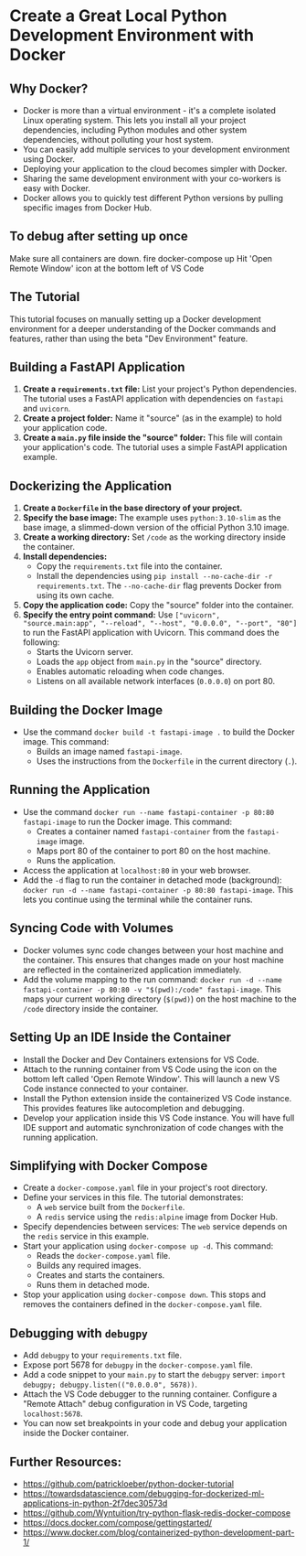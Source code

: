 # Create a Great Local Python Development Environment with Docker

## Why Docker?

*   Docker is more than a virtual environment - it's a complete isolated Linux operating system. This lets you install all your project dependencies, including Python modules and other system dependencies, without polluting your host system.
*   You can easily add multiple services to your development environment using Docker.
*   Deploying your application to the cloud becomes simpler with Docker.
*   Sharing the same development environment with your co-workers is easy with Docker.
*   Docker allows you to quickly test different Python versions by pulling specific images from Docker Hub.

## To debug after setting up once
Make sure all containers are down.
fire docker-compose up
Hit 'Open Remote Window' icon at the bottom left of VS Code

## The Tutorial

This tutorial focuses on manually setting up a Docker development environment for a deeper understanding of the Docker commands and features, rather than using the beta "Dev Environment" feature.

## Building a FastAPI Application

1.  **Create a `requirements.txt` file:** List your project's Python dependencies. The tutorial uses a FastAPI application with dependencies on `fastapi` and `uvicorn`.
2.  **Create a project folder:** Name it "source" (as in the example) to hold your application code.
3.  **Create a `main.py` file inside the "source" folder:** This file will contain your application's code. The tutorial uses a simple FastAPI application example.

## Dockerizing the Application

1.  **Create a `Dockerfile` in the base directory of your project.**
2.  **Specify the base image:**  The example uses `python:3.10-slim` as the base image, a slimmed-down version of the official Python 3.10 image.
3.  **Create a working directory:** Set `/code` as the working directory inside the container.
4.  **Install dependencies:**
    *   Copy the `requirements.txt` file into the container.
    *   Install the dependencies using `pip install --no-cache-dir -r requirements.txt`. The `--no-cache-dir` flag prevents Docker from using its own cache.
5.  **Copy the application code:** Copy the "source" folder into the container.
6.  **Specify the entry point command:** Use `["uvicorn", "source.main:app", "--reload", "--host", "0.0.0.0", "--port", "80"]` to run the FastAPI application with Uvicorn. This command does the following:
    *   Starts the Uvicorn server.
    *   Loads the `app` object from `main.py` in the "source" directory.
    *   Enables automatic reloading when code changes.
    *   Listens on all available network interfaces (`0.0.0.0`) on port 80.

## Building the Docker Image

*   Use the command `docker build -t fastapi-image .` to build the Docker image. This command:
    *   Builds an image named `fastapi-image`.
    *   Uses the instructions from the `Dockerfile` in the current directory (`.`).

## Running the Application

*   Use the command `docker run --name fastapi-container -p 80:80 fastapi-image` to run the Docker image. This command:
    *   Creates a container named `fastapi-container` from the `fastapi-image` image.
    *   Maps port 80 of the container to port 80 on the host machine.
    *   Runs the application.
*   Access the application at `localhost:80` in your web browser.
*   Add the `-d` flag to run the container in detached mode (background): `docker run -d --name fastapi-container -p 80:80 fastapi-image`. This lets you continue using the terminal while the container runs.

## Syncing Code with Volumes

*   Docker volumes sync code changes between your host machine and the container. This ensures that changes made on your host machine are reflected in the containerized application immediately.
*   Add the volume mapping to the run command: `docker run -d --name fastapi-container -p 80:80 -v "$(pwd):/code" fastapi-image`. This maps your current working directory (`$(pwd)`) on the host machine to the `/code` directory inside the container.

## Setting Up an IDE Inside the Container

*   Install the Docker and Dev Containers extensions for VS Code.
*   Attach to the running container from VS Code using the icon on the bottom left called 'Open Remote Window'. This will launch a new VS Code instance connected to your container.
*   Install the Python extension inside the containerized VS Code instance. This provides features like autocompletion and debugging.
*   Develop your application inside this VS Code instance. You will have full IDE support and automatic synchronization of code changes with the running application.

## Simplifying with Docker Compose

*   Create a `docker-compose.yaml` file in your project's root directory.
*   Define your services in this file. The tutorial demonstrates:
    *   A `web` service built from the `Dockerfile`.
    *   A `redis` service using the `redis:alpine` image from Docker Hub.
*   Specify dependencies between services: The `web` service depends on the `redis` service in this example.
*   Start your application using `docker-compose up -d`. This command:
    *   Reads the `docker-compose.yaml` file.
    *   Builds any required images.
    *   Creates and starts the containers.
    *   Runs them in detached mode.
*   Stop your application using `docker-compose down`. This stops and removes the containers defined in the `docker-compose.yaml` file.

## Debugging with `debugpy`

*   Add `debugpy` to your `requirements.txt` file.
*   Expose port 5678 for `debugpy` in the `docker-compose.yaml` file.
*   Add a code snippet to your `main.py` to start the `debugpy` server: `import debugpy; debugpy.listen(("0.0.0.0", 5678))`.
*   Attach the VS Code debugger to the running container. Configure a "Remote Attach" debug configuration in VS Code, targeting `localhost:5678`.
*   You can now set breakpoints in your code and debug your application inside the Docker container.

## Further Resources:
- https://github.com/patrickloeber/python-docker-tutorial
- https://towardsdatascience.com/debugging-for-dockerized-ml-applications-in-python-2f7dec30573d
- https://github.com/Wyntuition/try-python-flask-redis-docker-compose
- https://docs.docker.com/compose/gettingstarted/
- https://www.docker.com/blog/containerized-python-development-part-1/